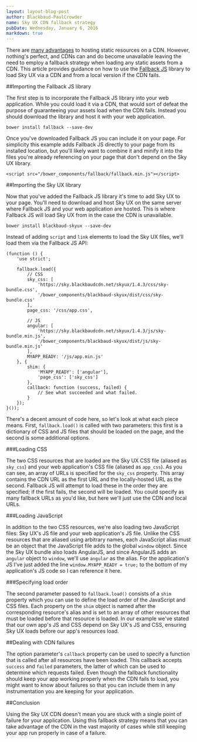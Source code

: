 ```yaml
---
layout: layout-blog-post
author: Blackbaud-PaulCrowder
name: Sky UX CDN fallback strategy
pubDate: Wednesday, January 6, 2016
markdown: true
---
```


There are [many advantages](http://www.sitepoint.com/7-reasons-to-use-a-cdn/) to hosting static resources on a CDN.  However, nothing's perfect, and CDNs can and do become unavailable leaving the need to employ a fallback strategy when loading any static assets from a CDN.  This article provides guidance on how to use the [Fallback JS](http://fallback.io/) library to load Sky UX via a CDN and from a local version if the CDN fails.

<!-- more -->

##Importing the Fallback JS library

The first step is to incorporate the Fallback JS library into your web application.  While you could load it via a CDN, that would sort of defeat the purpose of guaranteeing your assets load when the CDN fails.  Instead you should download the library and host it with your web application.

`bower install fallback --save-dev`

Once you've downloaded Fallback JS you can include it on your page.  For simplicity this example adds Fallback JS directly to your page from its installed location, but you'll likely want to combine it and minify it into the files you're already referencing on your page that don't depend on the Sky UX library.

`<script src="/bower_components/fallback/fallback.min.js"></script>`

##Importing the Sky UX library

Now that you've added the Fallback JS library it's time to add Sky UX to your page.  You'll need to download and host Sky UX on the same server where Fallback JS and your web application are hosted.  This is where Fallback JS will load Sky UX from in the case the CDN is unavailable.

`bower install blackbaud-skyux --save-dev`

Instead of adding `script` and `link` elements to load the Sky UX files, we'll load them via the Fallback JS API:

<pre><code class="language-javascript">(function () {
    'use strict';

    fallback.load({
        // CSS
        sky_css: [
            'https://sky.blackbaudcdn.net/skyux/1.4.3/css/sky-bundle.css',
            '/bower_components/blackbaud-skyux/dist/css/sky-bundle.css'
        ],
        page_css: '/css/app.css',

        // JS
        angular: [
            'https://sky.blackbaudcdn.net/skyux/1.4.3/js/sky-bundle.min.js',
            '/bower_components/blackbaud-skyux/dist/js/sky-bundle.min.js'
        ],
        MYAPP_READY: '/js/app.min.js'
    }, {
        shim: {
            'MYAPP_READY': ['angular'],
            'page_css': ['sky_css']
        },
        callback: function (success, failed) {
            // See what succeeded and what failed.
        }
    });
}());</code></pre>

There's a decent amount of code here, so let's look at what each piece means.  First, `fallback.load()` is called with two parameters: this first is a dictionary of CSS and JS files that should be loaded on the page, and the second is some additional options.

###Loading CSS

The two CSS resources that are loaded are the Sky UX CSS file (aliased as `sky_css`) and your web application's CSS file (aliased as `app_css`).  As you can see, an array of URLs is specified for the `sky_css` property.  This array contains the CDN URL as the first URL and the locally-hosted URL as the second.  Fallback JS will attempt to load these in the order they are specified; if the first fails, the second will be loaded.  You could specify as many fallback URLs as you'd like, but here we'll just use the CDN and local URLs.  

###Loading JavaScript

In addition to the two CSS resources, we're also loading two JavaScript files: Sky UX's JS file and your web application's JS file.  Unlike the CSS resources that are aliased using arbitrary names, each JavaScript alias must be an object that the JavaScript file adds to the global `window` object.  Since the Sky UX bundle also loads AngularJS, and since AngularJS adds an `angular` object to `window`, we'll use `angular` as the alias.  For the application's JS I've just added the line `window.MYAPP_READY = true;` to the bottom of my application's JS code so I can reference it here.

###Specifying load order

The second parameter passed to `fallback.load()` consists of a `shim` property which you can use to define the load order of the JavaScript and CSS files.  Each property on the `shim` object is named after the corresponding resource's alias and is set to an array of other resources that must be loaded before that resource is loaded.  In our example we've stated that our own app's JS and CSS depend on Sky UX's JS and CSS, ensuring Sky UX loads before our app's resources load.

##Dealing with CDN failures

The option parameter's `callback` property can be used to specify a function that is called after all resources have been loaded.  This callback accepts `success` and `failed` parameters, the latter of which can be used to determine which requests failed.  Even though the fallback functionality should keep your app working properly when the CDN fails to load, you might want to know about failures so that you can include them in any instrumentation you are keeping for your application.

##Conclusion

Using the Sky UX CDN doesn't mean you are stuck with a single point of failure for your application.  Using this fallback strategy means that you can take advantage of the CDN in the vast majority of cases while still keeping your app run properly in case of a failure.
